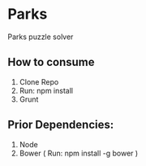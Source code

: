 Parks
=====

Parks puzzle solver

How to consume
--------
1. Clone Repo
2. Run: npm install
3. Grunt

Prior Dependencies:
--------
1. Node
2. Bower ( Run: npm install -g bower )
